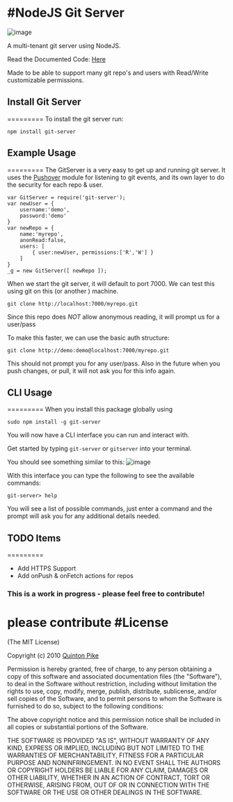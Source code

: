 #NodeJS Git Server
=========
![image](https://raw.github.com/qrpike/NodeJS-Git-Server/master/header.png)


A multi-tenant git server using NodeJS.

Read the Documented Code: [Here](http://qrpike.github.io/NodeJS-Git-Server/host.coffee.html)

Made to be able to support many git repo's and users with Read/Write customizable permissions.


## Install Git Server
=========
To install the git server run:

	npm install git-server


## Example Usage
=========
The GitServer is a very easy to get up and running git server. It uses the [Pushover](https://github.com/substack/pushover) module for listening to git events, and its own layer to do the security for each repo & user.

	var GitServer = require('git-server');
	var newUser = {
		username:'demo',
		password:'demo'
	}
	var newRepo = {
		name:'myrepo',
		anonRead:false,
		users: [
			{ user:newUser, permissions:['R','W'] }
		]
	}
	_g = new GitServer([ newRepo ]);

When we start the git server, it will default to port 7000. We can test this using git on this (or another ) machine.

	git clone http://localhost:7000/myrepo.git

Since this repo does *NOT* allow anonymous reading, it will prompt us for a user/pass

To make this faster, we can use the basic auth structure:

	git clone http://demo:demo@localhost:7000/myrepo.git

This should not prompt you for any user/pass. Also in the future when you push changes, or pull, it will not ask you for this info again. 

## CLI Usage
=========
When you install this package globally using

	sudo npm install -g git-server

You will now have a CLI interface you can run and interact with. 

Get started by typing `git-server` or `gitserver` into your terminal.

You should see something similar to this:
![image](https://raw.github.com/qrpike/NodeJS-Git-Server/master/cli-screenshot.png)

With this interface you can type the following to see the available commands:

	git-server> help

You will see a list of possible commands, just enter a command and the prompt will ask you for any additional details needed.

## TODO Items
=========
- Add HTTPS Support
- Add onPush & onFetch actions for repos

### This is a work in progress - please feel free to contribute!
please contribute
#License
=========
(The MIT License)

Copyright (c) 2010 [Quinton Pike](https://twitter.com/QuintonPike)

Permission is hereby granted, free of charge, to any person obtaining a copy of this software and associated documentation files (the "Software"), to deal in the Software without restriction, including without limitation the rights to use, copy, modify, merge, publish, distribute, sublicense, and/or sell copies of the Software, and to permit persons to whom the Software is furnished to do so, subject to the following conditions:

The above copyright notice and this permission notice shall be included in all copies or substantial portions of the Software.

THE SOFTWARE IS PROVIDED "AS IS", WITHOUT WARRANTY OF ANY KIND, EXPRESS OR IMPLIED, INCLUDING BUT NOT LIMITED TO THE WARRANTIES OF MERCHANTABILITY, FITNESS FOR A PARTICULAR PURPOSE AND NONINFRINGEMENT. IN NO EVENT SHALL THE AUTHORS OR COPYRIGHT HOLDERS BE LIABLE FOR ANY CLAIM, DAMAGES OR OTHER LIABILITY, WHETHER IN AN ACTION OF CONTRACT, TORT OR OTHERWISE, ARISING FROM, OUT OF OR IN CONNECTION WITH THE SOFTWARE OR THE USE OR OTHER DEALINGS IN THE SOFTWARE.
